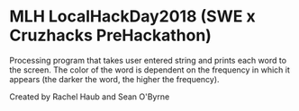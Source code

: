 # MLH LocalHackDay2018 (SWE x Cruzhacks PreHackathon)
Processing program that takes user entered string and prints each word to the screen. The color of the word is dependent on the frequency in which it appears (the darker the word, the higher the frequency). 

Created by Rachel Haub and Sean O'Byrne
